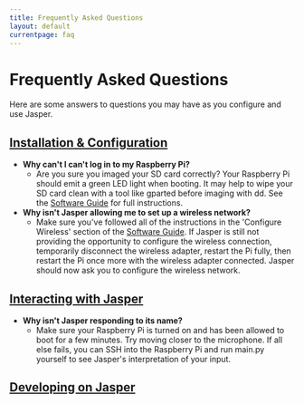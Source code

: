 ```yaml
---
title: Frequently Asked Questions
layout: default
currentpage: faq
---
```


Frequently Asked Questions
===

Here are some answers to questions you may have as you configure and use Jasper.

<h2 class="linked" id='installation-configuration'><a href="#installation-configuration" title="Permalink to this headline">Installation &amp; Configuration</a></h2>

- __Why can't I can't log in to my Raspberry Pi?__
    - Are you sure you imaged your SD card correctly? Your Raspberry Pi should emit a green LED light when booting. It may help to wipe your SD card clean with a tool like gparted before imaging with dd. See the [Software Guide](/documentation/software/) for full instructions.
- __Why isn't Jasper allowing me to set up a wireless network?__
    - Make sure you've followed all of the instructions in the 'Configure Wireless' section of the [Software Guide](/documentation/software/). If Jasper is still not providing the opportunity to configure the wireless connection, temporarily disconnect the wireless adapter, restart the Pi fully, then restart the Pi once more with the wireless adapter connected. Jasper should now ask you to configure the wireless network.

<h2 class="linked" id='interacting'><a href="#interacting" title="Permalink to this headline">Interacting with Jasper</a></h2>

- __Why isn't Jasper responding to its name?__
    - Make sure your Raspberry Pi is turned on and has been allowed to boot for a few minutes. Try moving closer to the microphone. If all else fails, you can SSH into the Raspberry Pi and run main.py yourself to see Jasper's interpretation of your input.

<h2 class="linked" id='developing'><a href="#developing" title="Permalink to this headline">Developing on Jasper</a></h2>
